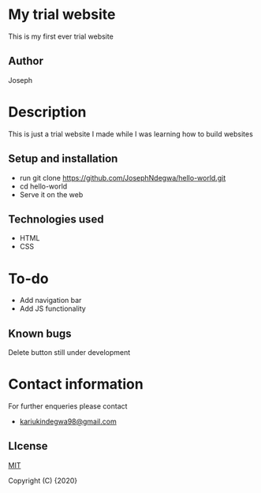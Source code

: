 # My trial website
This is my first ever trial website

## Author
Joseph

# Description 
This is just a trial website I made while I was learning how to build websites

## Setup and installation
* run git clone https://github.com/JosephNdegwa/hello-world.git
* cd hello-world
* Serve it on the web

## Technologies used
* HTML
* CSS

# To-do
* Add navigation bar 
* Add JS functionality

## Known bugs
Delete button still under development

# Contact information
For further enqueries please contact
* kariukindegwa98@gmail.com

## LIcense
 [MIT](https://choosealicense.com/licenses/mit/)

 Copyright (C) {2020}